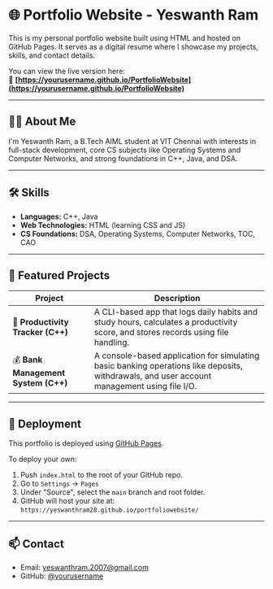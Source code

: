 # 🌐 Portfolio Website - Yeswanth Ram

This is my personal portfolio website built using HTML and hosted on GitHub Pages. It serves as a digital resume where I showcase my projects, skills, and contact details.

You can view the live version here:  
🔗 **[https://yourusername.github.io/PortfolioWebsite](https://yourusername.github.io/PortfolioWebsite)**

---

## 👨‍💻 About Me

I'm Yeswanth Ram, a B.Tech AIML student at VIT Chennai with interests in full-stack development, core CS subjects like Operating Systems and Computer Networks, and strong foundations in C++, Java, and DSA.

---

## 🛠️ Skills

- **Languages:** C++, Java  
- **Web Technologies:** HTML (learning CSS and JS)  
- **CS Foundations:** DSA, Operating Systems, Computer Networks, TOC, CAO  

---

## 📂 Featured Projects

| Project | Description |
|--------|-------------|
| 🧠 **Productivity Tracker (C++)** | A CLI-based app that logs daily habits and study hours, calculates a productivity score, and stores records using file handling. |
| 💰 **Bank Management System (C++)** | A console-based application for simulating basic banking operations like deposits, withdrawals, and user account management using file I/O. |

---

## 🚀 Deployment

This portfolio is deployed using [GitHub Pages](https://pages.github.com/).

To deploy your own:
1. Push `index.html` to the root of your GitHub repo.
2. Go to `Settings` → `Pages`
3. Under "Source", select the `main` branch and root folder.
4. GitHub will host your site at:  
   `https://yeswanthram28.github.io/portfoliowebsite/`

---

## 📫 Contact

- Email: yeswanthram.2007@gmail.com  
- GitHub: [@yourusername](https://github.c)
